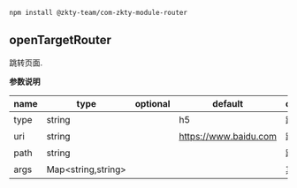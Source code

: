 
``` bash
npm install @zkty-team/com-zkty-module-router
```



## openTargetRouter

跳转页面.

	
**参数说明**

| name                        | type      | optional | default   | comment  |
| --------------------------- | --------- | -------- | --------- |--------- |
| type | string |  | h5 | 跳转类型 |
| uri | string |  | https://www.baidu.com | 跳转目标 |
| path | string |  |  | 跳转参数 |
| args | Map\<string,string\> |  |  | 其他参数 |

    